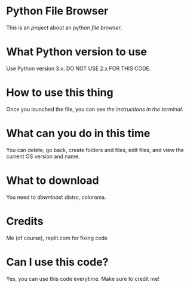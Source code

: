 # Python File Browser
This is an *project* about an python *file browser*.

# What Python version to use
Use Python version 3.x. DO NOT USE 2.x FOR THIS CODE.

# How to use this thing
Once you launched the file, you can see *the instructions in the terminal*.

# What can you do in this time
You can delete, go back, create folders and files, edit files, and view the current OS version and name.

# What to download
You need to *download*: distro, colorama.

# Credits
Me (of course), 
replit.com for fixing code

# Can I use this code?
Yes, you can use this code everytime. Make sure to credit me!

